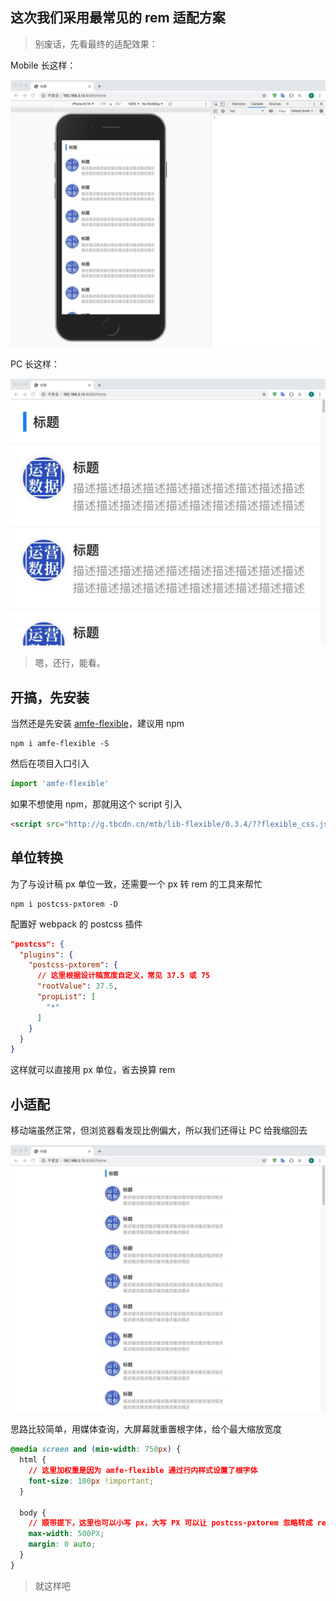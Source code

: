 ## 这次我们采用最常见的 rem 适配方案

> 别废话，先看最终的适配效果：

Mobile 长这样：

![](https://raw.githubusercontent.com/qhbhq/image/master/20190804190427.jpeg)

PC 长这样：

![](https://raw.githubusercontent.com/qhbhq/image/master/20190804190439.jpeg)

> 嗯，还行，能看。

## 开搞，先安装 ##

当然还是先安装 [amfe-flexible](https://github.com/amfe/lib-flexible)，建议用 npm

```
npm i amfe-flexible -S
```
然后在项目入口引入

```js
import 'amfe-flexible'
```

如果不想使用 npm，那就用这个 script 引入

```html
<script src="http://g.tbcdn.cn/mtb/lib-flexible/0.3.4/??flexible_css.js,flexible.js" />
```

## 单位转换

为了与设计稿 px 单位一致，还需要一个 px 转 rem 的工具来帮忙

```
npm i postcss-pxtorem -D
```

配置好 webpack 的 postcss 插件

```json
"postcss": {
  "plugins": {
    "postcss-pxtorem": {
      // 这里根据设计稿宽度自定义，常见 37.5 或 75
      "rootValue": 37.5,
      "propList": [
        "*"
      ]
    }
  }
}
```

这样就可以直接用 px 单位，省去换算 rem

## 小适配

移动端虽然正常，但浏览器看发现比例偏大，所以我们还得让 PC 给我缩回去

![](https://raw.githubusercontent.com/qhbhq/image/master/20190804190452.jpeg)

思路比较简单，用媒体查询，大屏幕就重置根字体，给个最大缩放宽度

```css
@media screen and (min-width: 750px) {
  html {
    // 这里加权重是因为 amfe-flexible 通过行内样式设置了根字体
    font-size: 100px !important;
  }

  body {
    // 顺带提下，这里也可以小写 px，大写 PX 可以让 postcss-pxtorem 忽略转成 rem
    max-width: 500PX;
    margin: 0 auto;
  }
}
```

> 就这样吧

